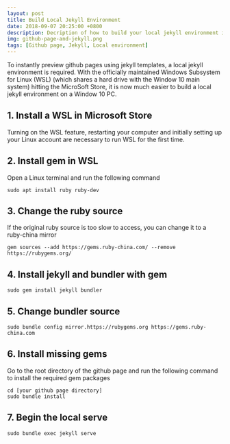 ```yaml
---
layout: post
title: Build Local Jekyll Environment
date: 2018-09-07 20:25:00 +0800
description: Decription of how to build your local jekyll environment in a Win10 PC 
img: github-page-and-jekyll.png
tags: [Github page, Jekyll, Local environment]
---
```


To instantly preview github pages using jekyll templates, a local jekyll environment is required. With the officially maintained Windows Subsystem for Linux (WSL) (which shares a hard drive with the Window 10 main system) hitting the MicroSoft Store, it is now much easier to build a local jekyll environment on a Window 10 PC.

## 1. Install a WSL in Microsoft Store
Turning on the WSL feature, restarting your computer and initially setting up your Linux account are necessary to run WSL for the first time.

## 2. Install gem in WSL
Open a Linux terminal and run the following command
```
sudo apt install ruby ruby-dev
```

## 3. Change the ruby source
If the original ruby source is too slow to access, you can change it to a ruby-china mirror
```
gem sources --add https://gems.ruby-china.com/ --remove https://rubygems.org/
```

## 4. Install jekyll and bundler with gem
```
sudo gem install jekyll bundler
```

## 5. Change bundler source
```
sudo bundle config mirror.https://rubygems.org https://gems.ruby-china.com
```

## 6. Install missing gems
Go to the root directory of the github page and run the following command to install the required gem packages
```
cd [your github page directory]
sudo bundle install
```

## 7. Begin the local serve
```
sudo bundle exec jekyll serve
```